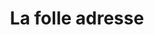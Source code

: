 ---
title: "La folle adresse"
url: /boulogne-sur-mer/la-folle-adresse-rue-victor-hugo/
shop: jouets
---